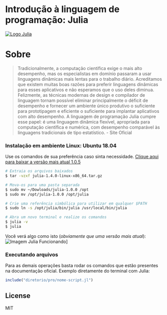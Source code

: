 # Introdução à linguagem de programação: Julia

[![Logo Julia](https://docs.julialang.org/en/v1/assets/logo.svg)](https://julialang.org/)

# Sobre

> Tradicionalmente, a computação científica exige o mais alto desempenho, mas os especialistas em domínio passaram a usar linguagens dinâmicas mais lentas para o trabalho diário. Acreditamos que existem muitas boas razões para preferir linguagens dinâmicas para esses aplicativos e não esperamos que o uso deles diminua. Felizmente, as técnicas modernas de design e compilador de linguagem tornam possível eliminar principalmente o déficit de desempenho e fornecer um ambiente único produtivo o suficiente para prototipagem e eficiente o suficiente para implantar aplicativos com alto desempenho. A linguagem de programação Julia cumpre esse papel: é uma linguagem dinâmica flexível, apropriada para computação científica e numérica, com desempenho comparável às linguagens tradicionais de tipo estatístico. - Site Oficial



### Instalação em ambiente Linux: Ubuntu 18.04

Use os comandos de sua preferência caso sinta necessidade.
[Clique aqui para baixar a versão mais atual 1.0.5](https://julialang-s3.julialang.org/bin/linux/x64/1.4/julia-1.4.0-linux-x86_64.tar.gz)


```sh
# Extraia os arquivos baixados
$ tar -vzxf julia-1.4.0-linux-x86_64.tar.gz

# Mova-os para uma pasta separada
$ sudo mv ~/Dowloads/julia-1.0.0 /opt
$ sudo mv /opt/julia-1.0.0 /opt/julia

# Crie uma referência simbólica para utilizar em qualquer $PATH
$ sudo ln -s /opt/julia/bin/julia /usr/local/bin/julia

# Abra um novo terminal e realize os comandos
$ julia -v
$ julia
```
Você verá algo como isto (*obviamente que uma versão mais atual*):
![Imagem Julia Funcionando](https://danillolima.com/wp-content/uploads/2015/09/julia.png)]

### Executando arquivos
Para as demais operações basta rodar os comandos que estão presentes na documentação oficial.
Exemplo diretamente do terminal com Julia:
```julia
include("diretorio/pro/nome-script.jl")
```

License
----

MIT